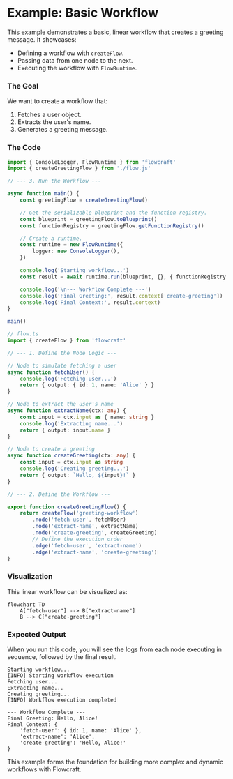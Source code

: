 # Example: Basic Workflow

This example demonstrates a basic, linear workflow that creates a greeting message. It showcases:
- Defining a workflow with `createFlow`.
- Passing data from one node to the next.
- Executing the workflow with `FlowRuntime`.

### The Goal

We want to create a workflow that:
1. Fetches a user object.
2. Extracts the user's name.
3. Generates a greeting message.

### The Code

```typescript
import { ConsoleLogger, FlowRuntime } from 'flowcraft'
import { createGreetingFlow } from './flow.js'

// --- 3. Run the Workflow ---

async function main() {
	const greetingFlow = createGreetingFlow()

	// Get the serializable blueprint and the function registry.
	const blueprint = greetingFlow.toBlueprint()
	const functionRegistry = greetingFlow.getFunctionRegistry()

	// Create a runtime.
	const runtime = new FlowRuntime({
		logger: new ConsoleLogger(),
	})

	console.log('Starting workflow...')
	const result = await runtime.run(blueprint, {}, { functionRegistry })

	console.log('\n--- Workflow Complete ---')
	console.log('Final Greeting:', result.context['create-greeting'])
	console.log('Final Context:', result.context)
}

main()
```

```typescript
// flow.ts
import { createFlow } from 'flowcraft'

// --- 1. Define the Node Logic ---

// Node to simulate fetching a user
async function fetchUser() {
	console.log('Fetching user...')
	return { output: { id: 1, name: 'Alice' } }
}

// Node to extract the user's name
async function extractName(ctx: any) {
	const input = ctx.input as { name: string }
	console.log('Extracting name...')
	return { output: input.name }
}

// Node to create a greeting
async function createGreeting(ctx: any) {
	const input = ctx.input as string
	console.log('Creating greeting...')
	return { output: `Hello, ${input}!` }
}

// --- 2. Define the Workflow ---

export function createGreetingFlow() {
	return createFlow('greeting-workflow')
		.node('fetch-user', fetchUser)
		.node('extract-name', extractName)
		.node('create-greeting', createGreeting)
		// Define the execution order
		.edge('fetch-user', 'extract-name')
		.edge('extract-name', 'create-greeting')
}
```

### Visualization

This linear workflow can be visualized as:

```mermaid
flowchart TD
	A["fetch-user"] --> B["extract-name"]
	B --> C["create-greeting"]
```

### Expected Output

When you run this code, you will see the logs from each node executing in sequence, followed by the final result.

```
Starting workflow...
[INFO] Starting workflow execution
Fetching user...
Extracting name...
Creating greeting...
[INFO] Workflow execution completed

--- Workflow Complete ---
Final Greeting: Hello, Alice!
Final Context: {
	'fetch-user': { id: 1, name: 'Alice' },
	'extract-name': 'Alice',
	'create-greeting': 'Hello, Alice!'
}
```

This example forms the foundation for building more complex and dynamic workflows with Flowcraft.
